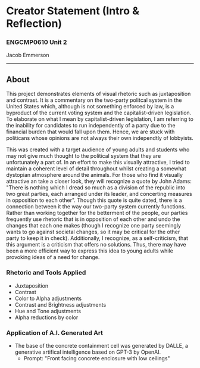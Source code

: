 # Creator Statement (Intro & Reflection)
### ENGCMP0610 Unit 2
Jacob Emmerson

---

## About

This project demonstrates elements of visual rhetoric such as juxtaposition and contrast. It is a commentary on the two-party politcal system in the United States which, although is not something enforced by law, is a byproduct of the current voting system and the capitalist-driven legislation. To elaborate on what I mean by capitalist-driven legislation, I am referring to the inability for candidates to run independently of a party due to the financial burden that would fall upon them. Hence, we are stuck with politicans whose opinions are not always their own independtly of lobbyists. 

This was created with a target audience of young adults and students who may not give much thought to the political system that they are unfortunately a part of. In an effort to make this visually attractive, I tried to maintain a coherent level of detail throughout whilst creating a somewhat dystopian atmosphere around the animals. For those who find it visually attractive an take a closer look, they will recognize a quote by John Adams: "There is nothing which I dread so much as a division of the republic into two great parties, each arranged under its leader, and concerting measures in opposition to each other". Though this quote is quite dated, there is a connection between it the way our two-party system currently functions. Rather than working together for the betterment of the people, our parties frequently use rhetoric that is in opposition of each other and undo the changes that each one makes (though I recognize one party seemingly wants to go against societal changes, so it may be critical for the other party to keep it in check). Additionally, I recognize, as a self-criticism, that this argument is a criticism that offers no solutions. Thus, there may have been a more efficient way to express this idea to young adults while provoking ideas of a need for change.

### Rhetoric and Tools Applied
- Juxtaposition
- Contrast
- Color to Alpha adjustments
- Contrast and Brightness adjustments
- Hue and Tone adjustments
- Alpha reductions by color

### Application of A.I. Generated Art
- The base of the concrete containment cell was generated by DALLE, a generative artifical intelligence based on GPT-3 by OpenAI.
  - Prompt: "Front facing concrete enclosure with low ceilings"
